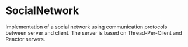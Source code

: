 # SocialNetwork

Implementation of a social network using communication protocols between server and client.
The server is based on Thread-Per-Client and Reactor servers.
